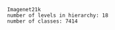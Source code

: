 
        Imagenet21k
        number of levels in hierarchy: 18
        number of classes: 7414
        